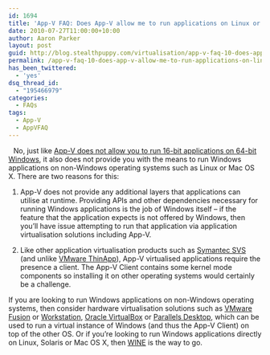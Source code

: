 ```yaml
---
id: 1694
title: 'App-V FAQ: Does App-V allow me to run applications on Linux or Mac OS X?'
date: 2010-07-27T11:00:00+10:00
author: Aaron Parker
layout: post
guid: http://blog.stealthpuppy.com/virtualisation/app-v-faq-10-does-app-v-allow-me-to-run-applications-on-linux-or-mac-os
permalink: /app-v-faq-10-does-app-v-allow-me-to-run-applications-on-linux-or-mac-os/
has_been_twittered:
  - 'yes'
dsq_thread_id:
  - "195466979"
categories:
  - FAQs
tags:
  - App-V
  - AppVFAQ
---
```

<img style="margin: 0px 10px 5px 0px; display: inline;" src="{{site.baseurl}}.com/media/2010/06/AppVFAQLogo.png" alt="" align="left" />

No, just like [App-V does not allow you to run 16-bit applications on 64-bit Windows]({{site.baseurl}}/virtualisation/app-v-faq-9-can-app-v-be-used-to-run-16-bit-applications-on-windows-x64), it also does not provide you with the means to run Windows applications on non-Windows operating systems such as Linux or Mac OS X. There are two reasons for this:

1. App-V does not provide any additional layers that applications can utilise at runtime. Providing APIs and other dependencies necessary for running Windows applications is the job of Windows itself – if the feature that the application expects is not offered by Windows, then you’ll have issue attempting to run that application via application virtualisation solutions including App-V.

2. Like other application virtualisation products such as [Symantec SVS](http://www.symantec.com/business/endpoint-virtualization-suite) (and unlike [VMware ThinApp](http://www.vmware.com/products/thinapp/)), App-V virtualised applications require the presence a client. The App-V Client contains some kernel mode components so installing it on other operating systems would certainly be a challenge.

If you are looking to run Windows applications on non-Windows operating systems, then consider hardware virtualisation solutions such as [VMware Fusion](http://www.vmware.com/products/fusion/) or [Workstation](http://www.vmware.com/products/workstation/), [Oracle VirtualBox](http://www.virtualbox.org/) or [Parallels Desktop](http://www.parallels.com/computing/), which can be used to run a virtual instance of Windows (and thus the App-V Client) on top of the other OS. Or if you’re looking to run Windows applications directly on Linux, Solaris or Mac OS X, then [WINE](http://www.winehq.org/) is the way to go.